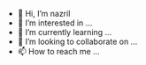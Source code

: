 - 👋 Hi, I’m nazril
- 👀 I’m interested in ...
- 🌱 I’m currently learning ...
- 💞️ I’m looking to collaborate on ...
- 📫 How to reach me ...

<!---
jnazril/jnazril is a ✨ special ✨ repository because its `README.md` (this file) appears on your GitHub profile.
You can click the Preview link to take a look at your changes.
--->
